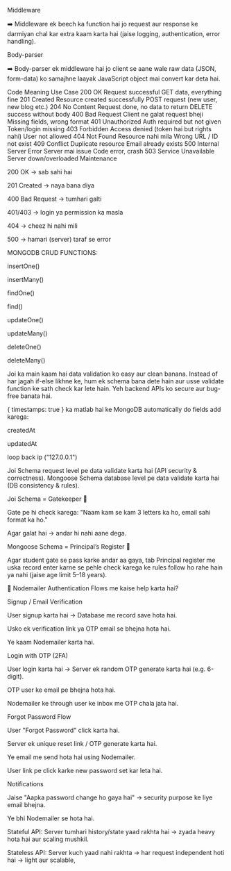 Middleware

➡️ Middleware ek beech ka function hai jo request aur response ke darmiyan chal kar extra kaam karta hai (jaise logging, authentication, error handling).

Body-parser

➡️ Body-parser ek middleware hai jo client se aane wale raw data (JSON, form-data) ko samajhne laayak JavaScript object mai convert kar deta hai.

Code Meaning Use Case
200 OK Request successful GET data, everything fine
201 Created Resource created successfully POST request (new user, new blog etc.)
204 No Content Request done, no data to return DELETE success without body
400 Bad Request Client ne galat request bheji Missing fields, wrong format
401 Unauthorized Auth required but not given Token/login missing
403 Forbidden Access denied (token hai but rights nahi) User not allowed
404 Not Found Resource nahi mila Wrong URL / ID not exist
409 Conflict Duplicate resource Email already exists
500 Internal Server Error Server mai issue Code error, crash
503 Service Unavailable Server down/overloaded Maintenance

200 OK → sab sahi hai

201 Created → naya bana diya

400 Bad Request → tumhari galti

401/403 → login ya permission ka masla

404 → cheez hi nahi mili

500 → hamari (server) taraf se error

MONGODB CRUD FUNCTIONS:

insertOne()

insertMany()

findOne()

find()

updateOne()

updateMany()

deleteOne()

deleteMany()

Joi ka main kaam hai data validation ko easy aur clean banana. Instead of har jagah if-else likhne ke, hum ek schema bana dete hain aur usse validate function ke sath check kar lete hain. Yeh backend APIs ko secure aur bug-free banata hai.

{ timestamps: true } ka matlab hai ke MongoDB automatically do fields add karega:

createdAt

updatedAt

loop back ip ("127.0.0.1")

Joi Schema request level pe data validate karta hai (API security & correctness).
Mongoose Schema database level pe data validate karta hai (DB consistency & rules).

Joi Schema = Gatekeeper 🛑

Gate pe hi check karega: "Naam kam se kam 3 letters ka ho, email sahi format ka ho."

Agar galat hai → andar hi nahi aane dega.

Mongoose Schema = Principal’s Register 📖

Agar student gate se pass karke andar aa gaya, tab Principal register me uska record enter karne se pehle check karega ke rules follow ho rahe hain ya nahi (jaise age limit 5–18 years).

🔑 Nodemailer Authentication Flows me kaise help karta hai?

Signup / Email Verification

User signup karta hai → Database me record save hota hai.

Usko ek verification link ya OTP email se bhejna hota hai.

Ye kaam Nodemailer karta hai.

Login with OTP (2FA)

User login karta hai → Server ek random OTP generate karta hai (e.g. 6-digit).

OTP user ke email pe bhejna hota hai.

Nodemailer ke through user ke inbox me OTP chala jata hai.

Forgot Password Flow

User "Forgot Password" click karta hai.

Server ek unique reset link / OTP generate karta hai.

Ye email me send hota hai using Nodemailer.

User link pe click karke new password set kar leta hai.

Notifications

Jaise "Aapka password change ho gaya hai" → security purpose ke liye email bhejna.

Ye bhi Nodemailer se hota hai.

Stateful API: Server tumhari history/state yaad rakhta hai → zyada heavy hota hai aur scaling mushkil.

Stateless API: Server kuch yaad nahi rakhta → har request independent hoti hai → light aur scalable,
